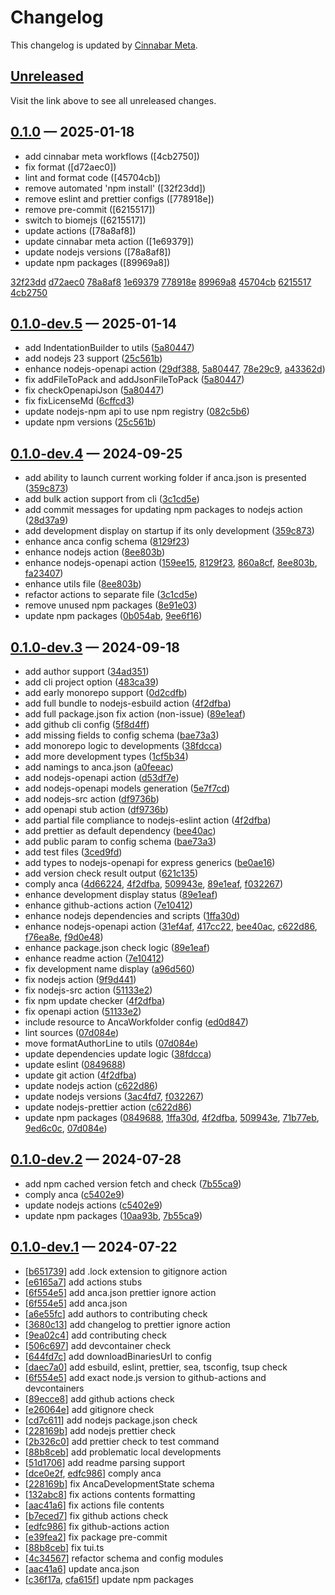 # Changelog

This changelog is updated by [Cinnabar Meta](https://github.com/cinnabar-forge/node-meta).

## [Unreleased]

Visit the link above to see all unreleased changes.

[comment]: # (Insert new version after this line)

## [0.1.0](https://github.com/cinnabar-forge/anca/releases/tag/v0.1.0) — 2025-01-18

- add cinnabar meta workflows ([4cb2750])
- fix format ([d72aec0])
- lint and format code ([45704cb])
- remove automated 'npm install' ([32f23dd])
- remove eslint and prettier configs ([778918e])
- remove pre-commit ([6215517])
- switch to biomejs ([6215517])
- update actions ([78a8af8])
- update cinnabar meta action ([1e69379])
- update nodejs versions ([78a8af8])
- update npm packages ([89969a8])

[32f23dd](https://github.com/cinnabar-forge/anca/commit/32f23dd)
[d72aec0](https://github.com/cinnabar-forge/anca/commit/d72aec0)
[78a8af8](https://github.com/cinnabar-forge/anca/commit/78a8af8)
[1e69379](https://github.com/cinnabar-forge/anca/commit/1e69379)
[778918e](https://github.com/cinnabar-forge/anca/commit/778918e)
[89969a8](https://github.com/cinnabar-forge/anca/commit/89969a8)
[45704cb](https://github.com/cinnabar-forge/anca/commit/45704cb)
[6215517](https://github.com/cinnabar-forge/anca/commit/6215517)
[4cb2750](https://github.com/cinnabar-forge/anca/commit/4cb2750)


## [0.1.0-dev.5](https://github.com/cinnabar-forge/anca/releases/tag/v0.1.0-dev.5) — 2025-01-14

- add IndentationBuilder to utils ([5a80447])
- add nodejs 23 support ([25c561b])
- enhance nodejs-openapi action ([29df388], [5a80447], [78e29c9], [a43362d])
- fix addFileToPack and addJsonFileToPack ([5a80447])
- fix checkOpenapiJson ([5a80447])
- fix fixLicenseMd ([6cffcd3])
- update nodejs-npm api to use npm registry ([082c5b6])
- update npm versions ([25c561b])

[082c5b6]: https://github.com/cinnabar-forge/anca/commit/082c5b6
[25c561b]: https://github.com/cinnabar-forge/anca/commit/25c561b
[29df388]: https://github.com/cinnabar-forge/anca/commit/29df388
[78e29c9]: https://github.com/cinnabar-forge/anca/commit/78e29c9
[a43362d]: https://github.com/cinnabar-forge/anca/commit/a43362d
[6cffcd3]: https://github.com/cinnabar-forge/anca/commit/6cffcd3
[5a80447]: https://github.com/cinnabar-forge/anca/commit/5a80447


## [0.1.0-dev.4](https://github.com/cinnabar-forge/anca/releases/tag/v0.1.0-dev.4) — 2024-09-25

- add ability to launch current working folder if anca.json is presented ([359c873])
- add bulk action support from cli ([3c1cd5e])
- add commit messages for updating npm packages to nodejs action ([28d37a9])
- add development display on startup if its only development ([359c873])
- enhance anca config schema ([8129f23])
- enhance nodejs action ([8ee803b])
- enhance nodejs-openapi action ([159ee15], [8129f23], [860a8cf], [8ee803b], [fa23407])
- enhance utils file ([8ee803b])
- refactor actions to separate file ([3c1cd5e])
- remove unused npm packages ([8e91e03])
- update npm packages ([0b054ab], [9ee6f16])

[9ee6f16]: https://github.com/cinnabar-forge/anca/commit/9ee6f16
[3c1cd5e]: https://github.com/cinnabar-forge/anca/commit/3c1cd5e
[359c873]: https://github.com/cinnabar-forge/anca/commit/359c873
[0b054ab]: https://github.com/cinnabar-forge/anca/commit/0b054ab
[28d37a9]: https://github.com/cinnabar-forge/anca/commit/28d37a9
[8e91e03]: https://github.com/cinnabar-forge/anca/commit/8e91e03
[8129f23]: https://github.com/cinnabar-forge/anca/commit/8129f23
[159ee15]: https://github.com/cinnabar-forge/anca/commit/159ee15
[860a8cf]: https://github.com/cinnabar-forge/anca/commit/860a8cf
[fa23407]: https://github.com/cinnabar-forge/anca/commit/fa23407
[8ee803b]: https://github.com/cinnabar-forge/anca/commit/8ee803b


## [0.1.0-dev.3](https://github.com/cinnabar-forge/anca/releases/tag/v0.1.0-dev.3) — 2024-09-18

- add author support ([34ad351])
- add cli project option ([483ca39])
- add early monorepo support ([0d2cdfb])
- add full bundle to nodejs-esbuild action ([4f2dfba])
- add full package.json fix action (non-issue) ([89e1eaf])
- add github cli config ([5f8d4ff])
- add missing fields to config schema ([bae73a3])
- add monorepo logic to developments ([38fdcca])
- add more development types ([1cf5b34])
- add namings to anca.json ([a0feeac])
- add nodejs-openapi action ([d53df7e])
- add nodejs-openapi models generation ([5e7f7cd])
- add nodejs-src action ([df9736b])
- add openapi stub action ([df9736b])
- add partial file compliance to nodejs-eslint action ([4f2dfba])
- add prettier as default dependency ([bee40ac])
- add public param to config schema ([bae73a3])
- add test files ([3ced9fd])
- add types to nodejs-openapi for express generics ([be0ae16])
- add version check result output ([621c135])
- comply anca ([4d66224], [4f2dfba], [509943e], [89e1eaf], [f032267])
- enhance development display status ([89e1eaf])
- enhance github-actions action ([7e10412])
- enhance nodejs dependencies and scripts ([1ffa30d])
- enhance nodejs-openapi action ([31ef4af], [417cc22], [bee40ac], [c622d86], [f76ea8e], [f9d0e48])
- enhance package.json check logic ([89e1eaf])
- enhance readme action ([7e10412])
- fix development name display ([a96d560])
- fix nodejs action ([9f9d441])
- fix nodejs-src action ([51133e2])
- fix npm update checker ([4f2dfba])
- fix openapi action ([51133e2])
- include resource to AncaWorkfolder config ([ed0d847])
- lint sources ([07d084e])
- move formatAuthorLine to utils ([07d084e])
- update dependencies update logic ([38fdcca])
- update eslint ([0849688])
- update git action ([4f2dfba])
- update nodejs action ([c622d86])
- update nodejs versions ([3ac4fd7], [f032267])
- update nodejs-prettier action ([c622d86])
- update npm packages ([0849688], [1ffa30d], [4f2dfba], [509943e], [71b77eb], [9ed6c0c], [07d084e])

[4d66224]: https://github.com/cinnabar-forge/anca/commit/4d66224
[7e10412]: https://github.com/cinnabar-forge/anca/commit/7e10412
[3ced9fd]: https://github.com/cinnabar-forge/anca/commit/3ced9fd
[bae73a3]: https://github.com/cinnabar-forge/anca/commit/bae73a3
[07d084e]: https://github.com/cinnabar-forge/anca/commit/07d084e
[f9d0e48]: https://github.com/cinnabar-forge/anca/commit/f9d0e48
[bee40ac]: https://github.com/cinnabar-forge/anca/commit/bee40ac
[3ac4fd7]: https://github.com/cinnabar-forge/anca/commit/3ac4fd7
[417cc22]: https://github.com/cinnabar-forge/anca/commit/417cc22
[c622d86]: https://github.com/cinnabar-forge/anca/commit/c622d86
[31ef4af]: https://github.com/cinnabar-forge/anca/commit/31ef4af
[f76ea8e]: https://github.com/cinnabar-forge/anca/commit/f76ea8e
[be0ae16]: https://github.com/cinnabar-forge/anca/commit/be0ae16
[5e7f7cd]: https://github.com/cinnabar-forge/anca/commit/5e7f7cd
[d53df7e]: https://github.com/cinnabar-forge/anca/commit/d53df7e
[51133e2]: https://github.com/cinnabar-forge/anca/commit/51133e2
[0849688]: https://github.com/cinnabar-forge/anca/commit/0849688
[ed0d847]: https://github.com/cinnabar-forge/anca/commit/ed0d847
[5f8d4ff]: https://github.com/cinnabar-forge/anca/commit/5f8d4ff
[df9736b]: https://github.com/cinnabar-forge/anca/commit/df9736b
[9f9d441]: https://github.com/cinnabar-forge/anca/commit/9f9d441
[1ffa30d]: https://github.com/cinnabar-forge/anca/commit/1ffa30d
[38fdcca]: https://github.com/cinnabar-forge/anca/commit/38fdcca
[0d2cdfb]: https://github.com/cinnabar-forge/anca/commit/0d2cdfb
[71b77eb]: https://github.com/cinnabar-forge/anca/commit/71b77eb
[1cf5b34]: https://github.com/cinnabar-forge/anca/commit/1cf5b34
[a96d560]: https://github.com/cinnabar-forge/anca/commit/a96d560
[483ca39]: https://github.com/cinnabar-forge/anca/commit/483ca39
[a0feeac]: https://github.com/cinnabar-forge/anca/commit/a0feeac
[34ad351]: https://github.com/cinnabar-forge/anca/commit/34ad351
[89e1eaf]: https://github.com/cinnabar-forge/anca/commit/89e1eaf
[4f2dfba]: https://github.com/cinnabar-forge/anca/commit/4f2dfba
[509943e]: https://github.com/cinnabar-forge/anca/commit/509943e
[f032267]: https://github.com/cinnabar-forge/anca/commit/f032267
[9ed6c0c]: https://github.com/cinnabar-forge/anca/commit/9ed6c0c
[621c135]: https://github.com/cinnabar-forge/anca/commit/621c135


## [0.1.0-dev.2](https://github.com/cinnabar-forge/anca/releases/tag/v0.1.0-dev.2) — 2024-07-28

- add npm cached version fetch and check ([7b55ca9])
- comply anca ([c5402e9])
- update nodejs actions ([c5402e9])
- update npm packages ([10aa93b], [7b55ca9])

[c5402e9]: https://github.com/cinnabar-forge/anca/commit/c5402e9
[10aa93b]: https://github.com/cinnabar-forge/anca/commit/10aa93b
[7b55ca9]: https://github.com/cinnabar-forge/anca/commit/7b55ca9


## [0.1.0-dev.1](https://github.com/cinnabar-forge/anca/releases/tag/v0.1.0-dev.1) — 2024-07-22

- [[b651739]] add .lock extension to gitignore action
- [[e6165a7]] add actions stubs
- [[6f554e5]] add anca.json prettier ignore action
- [[6f554e5]] add anca.json
- [[a6e55fc]] add authors to contributing check
- [[3680c13]] add changelog to prettier ignore action
- [[9ea02c4]] add contributing check
- [[506c697]] add devcontainer check
- [[644fd7c]] add downloadBinariesUrl to config
- [[daec7a0]] add esbuild, eslint, prettier, sea, tsconfig, tsup check
- [[6f554e5]] add exact node.js version to github-actions and devcontainers
- [[89ecce8]] add github actions check
- [[e26064e]] add gitignore check
- [[cd7c611]] add nodejs package.json check
- [[228169b]] add nodejs prettier check
- [[2b326c0]] add prettier check to test command
- [[88b8ceb]] add problematic local developments
- [[51d1706]] add readme parsing support
- [[dce0e2f], [edfc986]] comply anca
- [[228169b]] fix AncaDevelopmentState schema
- [[132abc8]] fix actions contents formatting
- [[aac41a6]] fix actions file contents
- [[b7eced7]] fix github actions check
- [[edfc986]] fix github-actions action
- [[e39fea2]] fix package pre-commit
- [[88b8ceb]] fix tui.ts
- [[4c34567]] refactor schema and config modules
- [[aac41a6]] update anca.json
- [[c36f17a], [cfa615f]] update npm packages

[edfc986]: https://github.com/cinnabar-forge/anca/commit/edfc986
[cfa615f]: https://github.com/cinnabar-forge/anca/commit/cfa615f
[b651739]: https://github.com/cinnabar-forge/anca/commit/b651739
[644fd7c]: https://github.com/cinnabar-forge/anca/commit/644fd7c
[3680c13]: https://github.com/cinnabar-forge/anca/commit/3680c13
[dce0e2f]: https://github.com/cinnabar-forge/anca/commit/dce0e2f
[c36f17a]: https://github.com/cinnabar-forge/anca/commit/c36f17a
[6f554e5]: https://github.com/cinnabar-forge/anca/commit/6f554e5
[132abc8]: https://github.com/cinnabar-forge/anca/commit/132abc8
[aac41a6]: https://github.com/cinnabar-forge/anca/commit/aac41a6
[a6e55fc]: https://github.com/cinnabar-forge/anca/commit/a6e55fc
[51d1706]: https://github.com/cinnabar-forge/anca/commit/51d1706
[9ea02c4]: https://github.com/cinnabar-forge/anca/commit/9ea02c4
[daec7a0]: https://github.com/cinnabar-forge/anca/commit/daec7a0
[228169b]: https://github.com/cinnabar-forge/anca/commit/228169b
[e26064e]: https://github.com/cinnabar-forge/anca/commit/e26064e
[e6165a7]: https://github.com/cinnabar-forge/anca/commit/e6165a7
[cd7c611]: https://github.com/cinnabar-forge/anca/commit/cd7c611
[2b326c0]: https://github.com/cinnabar-forge/anca/commit/2b326c0
[88b8ceb]: https://github.com/cinnabar-forge/anca/commit/88b8ceb
[4c34567]: https://github.com/cinnabar-forge/anca/commit/4c34567
[e39fea2]: https://github.com/cinnabar-forge/anca/commit/e39fea2
[b7eced7]: https://github.com/cinnabar-forge/anca/commit/b7eced7
[89ecce8]: https://github.com/cinnabar-forge/anca/commit/89ecce8
[506c697]: https://github.com/cinnabar-forge/anca/commit/506c697


[unreleased]: https://github.com/cinnabar-forge/anca/compare/v0.1.0...HEAD

